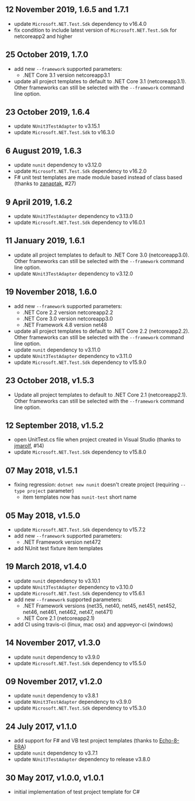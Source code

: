 12 November 2019, 1.6.5 and 1.7.1
---------------------------------

- update `Microsoft.NET.Test.Sdk` dependency to v16.4.0
- fix condition to include latest version of `Microsoft.NET.Test.Sdk` for netcoreapp2 and higher

25 October 2019, 1.7.0
----------------------

- add new `--framework` supported parameters:
    + .NET Core 3.1 version netcoreapp3.1
- update all project templates to default to .NET Core 3.1 (netcoreapp3.1). Other frameworks can still be selected with the `--framework` command line option.

23 October 2019, 1.6.4
----------------------

- update `NUnit3TestAdapter` to v3.15.1
- update `Microsoft.NET.Test.Sdk` to v16.3.0

6 August 2019, 1.6.3
--------------------

- update `nunit` dependency to v3.12.0
- update `Microsoft.NET.Test.Sdk` dependency to v16.2.0
- F# unit test templates are made module based instead of class based (thanks to [zanaptak](https://github.com/zanaptak), #27)

9 April 2019, 1.6.2
-------------------

- update `NUnit3TestAdapter` dependency to v3.13.0
- update `Microsoft.NET.Test.Sdk` dependency to v16.0.1

11 January 2019, 1.6.1
----------------------

- update all project templates to default to .NET Core 3.0 (netcoreapp3.0). Other frameworks can still be selected with the `--framework` command line option.
- update `NUnit3TestAdapter` dependency to v3.12.0

19 November 2018, 1.6.0
-----------------------

- add new `--framework` supported parameters:
    + .NET Core 2.2 version netcoreapp2.2
    + .NET Core 3.0 version netcoreapp3.0
    + .NET Framework 4.8 version net48
- update all project templates to default to .NET Core 2.2 (netcoreapp2.2). Other frameworks can still be selected with the `--framework` command line option.
- update `nunit` dependency to v3.11.0
- update `NUnit3TestAdapter` dependency to v3.11.0
- update `Microsoft.NET.Test.Sdk` dependency to v15.9.0

23 October 2018, v1.5.3
-----------------------

- Update all project templates to default to .NET Core 2.1 (netcoreapp2.1). Other frameworks can still be selected with the `--framework` command line option.

12 September 2018, v1.5.2
-------------------------

- open UnitTest.cs file when project created in Visual Studio (thanks to [jmarolf](https://github.com/jmarolf), #14)
- update `Microsoft.NET.Test.Sdk` dependency to v15.8.0

07 May 2018, v1.5.1
-------------------

- fixing regression: `dotnet new nunit` doesn't create project (requiring `--type project` parameter)
    + item templates now has `nunit-test` short name

05 May 2018, v1.5.0
-------------------

- update `Microsoft.NET.Test.Sdk` dependency to v15.7.2
- add new `--framework` supported parameters:
    + .NET Framework version net472
- add NUnit test fixture item templates

19 March 2018, v1.4.0
---------------------

- update `nunit` dependency to v3.10.1
- update `NUnit3TestAdapter` dependency to v3.10.0
- update `Microsoft.NET.Test.Sdk` dependency to v15.6.1
- add new `--framework` supported parameters:
    + .NET Framework versions (net35, net40, net45, net451, net452, net46, net461, net462, net47, net471)
    + .NET Core 2.1 (netcoreapp2.1)
- add CI using travis-ci (linux, mac osx) and appveyor-ci (windows)

14 November 2017, v1.3.0
------------------------

- update `nunit` dependency to v3.9.0
- update `Microsoft.NET.Test.Sdk` dependency to v15.5.0

09 November 2017, v1.2.0
------------------------

- update `nunit` dependency to v3.8.1
- update `NUnit3TestAdapter` dependency to v3.9.0
- update `Microsoft.NET.Test.Sdk` dependency to v15.3.0

24 July 2017, v1.1.0
--------------------

- add support for F# and VB test project templates (thanks to [Echo-8-ERA](https://github.com/Echo-8-ERA))
- update `nunit` dependency to v3.7.1
- update `NUnit3TestAdapter` dependency to release v3.8.0

30 May 2017, v1.0.0, v1.0.1
---------------------------

- initial implementation of test project template for C#
